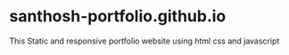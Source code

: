 # santhosh-portfolio.github.io
This Static and responsive portfolio website using html css and javascript 
